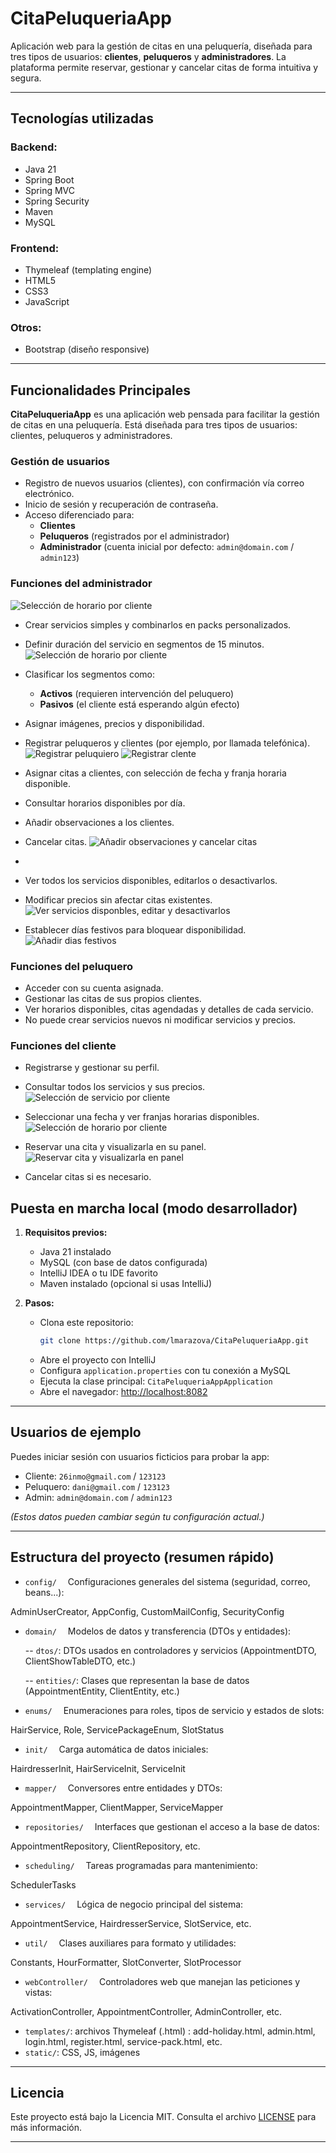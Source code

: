 # CitaPeluqueriaApp

Aplicación web para la gestión de citas en una peluquería, diseñada para tres tipos de usuarios: **clientes**, **peluqueros** y **administradores**. La plataforma permite reservar, gestionar y cancelar citas de forma intuitiva y segura.

---

##  Tecnologías utilizadas

### Backend:
- Java 21
- Spring Boot
- Spring MVC
- Spring Security
- Maven
- MySQL

### Frontend:
- Thymeleaf (templating engine)
- HTML5
- CSS3
- JavaScript

### Otros:
- Bootstrap (diseño responsive)

---

##  Funcionalidades Principales

**CitaPeluqueriaApp** es una aplicación web pensada para facilitar la gestión de citas en una peluquería. Está diseñada para tres tipos de usuarios: clientes, peluqueros y administradores.

###  Gestión de usuarios
- Registro de nuevos usuarios (clientes), con confirmación vía correo electrónico.
- Inicio de sesión y recuperación de contraseña.
- Acceso diferenciado para:
   - **Clientes**
   - **Peluqueros** (registrados por el administrador)
   - **Administrador** (cuenta inicial por defecto: `admin@domain.com` / `admin123`)

###  Funciones del administrador

![Selección de horario por cliente](./screenshots/screenshot_4_admin_buttons.png)

- Crear servicios simples y combinarlos en packs personalizados.
- Definir duración del servicio en segmentos de 15 minutos.
  ![Selección de horario por cliente](./screenshots/screenshot_10_admin_service_creation.png)

- Clasificar los segmentos como:
   - **Activos** (requieren intervención del peluquero)
   - **Pasivos** (el cliente está esperando algún efecto)
- Asignar imágenes, precios y disponibilidad.
- Registrar peluqueros y clientes (por ejemplo, por llamada telefónica).
  ![Registrar peluquiero](./screenshots/screenshot_6_admin_hairdresser_register.png)
  ![Registrar clente](./screenshots/screenshot_7_admin_client_register.png)

- Asignar citas a clientes, con selección de fecha y franja horaria disponible.
- Consultar horarios disponibles por día.
- Añadir observaciones a los clientes.
- Cancelar citas.
  ![Añadir observaciones y cancelar citas](./screenshots/screenshot_12_add_dates_and_delete.png)
- 
- Ver todos los servicios disponibles, editarlos o desactivarlos.
- Modificar precios sin afectar citas existentes.
  ![Ver servicios disponbles, editar y desactivarlos](./screenshots/screenshot_9_admin_service_activation.png)


- Establecer días festivos para bloquear disponibilidad.
  ![Añadir dias festivos](./screenshots/screenshot_11_admin_holiday_creation.png)


###  Funciones del peluquero
- Acceder con su cuenta asignada.
- Gestionar las citas de sus propios clientes.
- Ver horarios disponibles, citas agendadas y detalles de cada servicio.
- No puede crear servicios nuevos ni modificar servicios y precios.

###  Funciones del cliente
- Registrarse y gestionar su perfil.

- Consultar todos los servicios y sus precios.
  ![Selección de servicio por cliente](./screenshots/screenshot_1_home_date.png)

- Seleccionar una fecha y ver franjas horarias disponibles.
  ![Selección de horario por cliente](./screenshots/screenshot_2_choose_service.png)

- Reservar una cita y visualizarla en su panel.
 ![Reservar cita y visualizarla en panel](./screenshots/screenshot_3_show_appointment.png)

- Cancelar citas si es necesario.


##  Puesta en marcha local (modo desarrollador)

1. **Requisitos previos:**
    - Java 21 instalado
    - MySQL (con base de datos configurada)
    - IntelliJ IDEA o tu IDE favorito
    - Maven instalado (opcional si usas IntelliJ)

2. **Pasos:**
    - Clona este repositorio:
      ```bash
      git clone https://github.com/lmarazova/CitaPeluqueriaApp.git
      ```
    - Abre el proyecto con IntelliJ
    - Configura `application.properties` con tu conexión a MySQL
    - Ejecuta la clase principal: `CitaPeluqueriaAppApplication`
    - Abre el navegador: [http://localhost:8082](http://localhost:8082)

---

##  Usuarios de ejemplo

Puedes iniciar sesión con usuarios ficticios para probar la app:

- Cliente: `26inmo@gmail.com` / `123123`
- Peluquero: `dani@gmail.com` / `123123`
- Admin: `admin@domain.com` / `admin123`

*(Estos datos pueden cambiar según tu configuración actual.)*

---

##  Estructura del proyecto (resumen rápido)

- `config/`
 Configuraciones generales del sistema (seguridad, correo, beans...):

AdminUserCreator, AppConfig, CustomMailConfig, SecurityConfig

- `domain/`
 Modelos de datos y transferencia (DTOs y entidades):

   -- `dtos/`: DTOs usados en controladores y servicios (AppointmentDTO, ClientShowTableDTO, etc.)
    
   -- `entities/`: Clases que representan la base de datos (AppointmentEntity, ClientEntity, etc.)

- `enums/`
 Enumeraciones para roles, tipos de servicio y estados de slots:

HairService, Role, ServicePackageEnum, SlotStatus

- `init/`
 Carga automática de datos iniciales:

HairdresserInit, HairServiceInit, ServiceInit

- `mapper/`
 Conversores entre entidades y DTOs:

AppointmentMapper, ClientMapper, ServiceMapper

- `repositories/`
 Interfaces que gestionan el acceso a la base de datos:

AppointmentRepository, ClientRepository, etc.

- `scheduling/`
 Tareas programadas para mantenimiento:

SchedulerTasks

- `services/`
 Lógica de negocio principal del sistema:

AppointmentService, HairdresserService, SlotService, etc.

- `util/`
 Clases auxiliares para formato y utilidades:

Constants, HourFormatter, SlotConverter, SlotProcessor

- `webController/`
 Controladores web que manejan las peticiones y vistas:

ActivationController, AppointmentController, AdminController, etc.

- `templates/`: archivos Thymeleaf (.html) : add-holiday.html, admin.html, login.html, register.html, service-pack.html, etc.
- `static/`: CSS, JS, imágenes

---

## Licencia

Este proyecto está bajo la Licencia MIT. Consulta el archivo [LICENSE](LICENSE) para más información.

---

